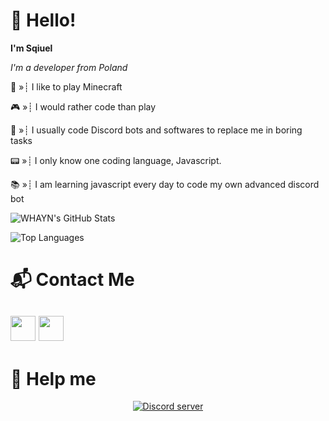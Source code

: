 # :wave: Hello!
**I'm Sqiuel**        

*I'm a developer from Poland*

:page_with_curl: »┊ I like to play Minecraft

:video_game: »┊ I would rather code than play

:yawning_face: »┊ I usually code Discord bots and softwares to replace me in boring tasks

:pager: »┊ I only know one coding language, Javascript.

:books: »┊ I am learning javascript every day to code my own advanced discord bot

![WHAYN's GitHub Stats](https://github-readme-stats.vercel.app/api?username=sqiuel&show_icons=true&hide=contribs,prs&cache_seconds=86400&theme=jolly)

![Top Languages](https://github-readme-stats.vercel.app/api/top-langs/?username=sqiuel&theme=jolly)


# :mailbox_with_mail: Contact Me
<a href="https://youtube.com/channel/UCwPGfdYOw2UpN-sY3Fhie9A"><img src="https://icons-for-free.com/iconfiles/png/512/round+icon+video+youtube+icon-1320190508546598347.png" width="40"></a> <a href="https://discord.gg/HfUevUA2AG"><img src="https://cdn0.iconfinder.com/data/icons/free-social-media-set/24/discord-512.png" width="40"></a>
-----
# :pray: Help me

<p align="center"> <a href="https://discord.gg/HfUevUA2AG"><img src="https://canary.discordapp.com/api/guilds/876543846283112488/embed.png" alt="Discord server"></a></p>

